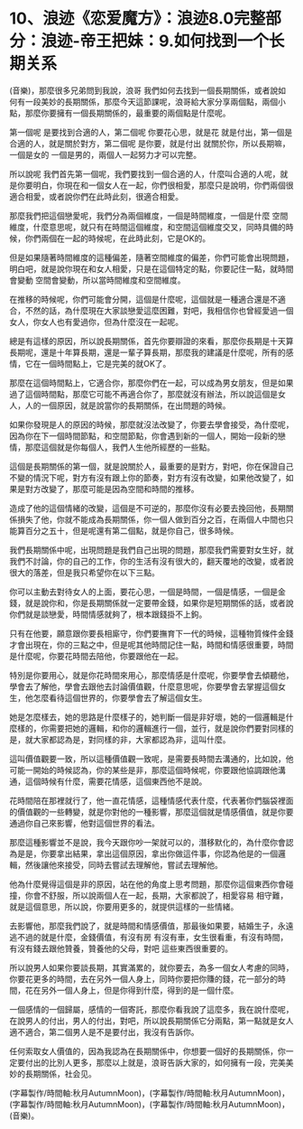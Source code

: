 # 10、浪迹《恋爱魔方》：浪迹8.0完整部分：浪迹-帝王把妹：9.如何找到一个长期关系

(音樂)，那麼很多兄弟問到我說，浪哥 我們如何去找到一個長期關係，或者說如何有一段美妙的長期關係，那麼今天這節課呢，浪哥給大家分享兩個點，兩個小點，那麼你要擁有一個長期關係的，最重要的兩個點是什麼呢。

第一個呢 是要找到合適的人，第二個呢 你要花心思，就是花 就是付出，第一個是合適的人，就是關於對方，第二個呢 是你要，就是付出 就關於你，所以長期嘛，一個是女的 一個是男的，兩個人一起努力才可以完整。

所以說呢 我們首先第一個呢，我們要找到一個合適的人，什麼叫合適的人呢，就是你要明白，你現在和一個女人在一起，你們很相愛，那麼只是說明，你們兩個很適合相愛，或者說你們在此時此刻，很適合相愛。

那麼我們把這個戀愛呢，我們分為兩個維度，一個是時間維度，一個是什麼 空間維度，什麼意思呢，就只有在時間這個維度，和空間這個維度交叉，同時具備的時候，你們兩個在一起的時候呢，在此時此刻，它是OK的。

但是如果隨著時間維度的這種偏差，隨著空間維度的偏差，你們可能會出現問題，明白吧，就是說你現在和女人相愛，只是在這個特定的點，你要記住一點，就時間會變動 空間會變動，所以當時間維度和空間維度。

在推移的時候呢，你們可能會分開，這個是什麼呢，這個就是一種適合還是不適合，不然的話，為什麼現在大家談戀愛這麼困難，對吧，我相信你也曾經愛過一個女人，你女人也有愛過你，但為什麼沒在一起呢。

總是有這樣的原因，所以說長期關係，首先你要辯證的來看，那麼你長期是十天算長期呢，還是十年算長期，還是一輩子算長期，那麼我的建議是什麼呢，所有的感情，它在一個時間點上，它是完美的就OK了。

那麼在這個時間點上，它適合你，那麼你們在一起，可以成為男女朋友，但是如果過了這個時間點，那麼它可能不再適合你了，那麼就沒有辦法，所以說這個是女人，人的一個原因，就是說當你的長期關係，在出問題的時候。

如果你發現是人的原因的時候，那麼就沒法改變了，你要去學會接受，為什麼呢，因為你在下一個時間節點，和空間節點，你會遇到新的一個人，開始一段新的戀情，那麼這個就是你每個人，我們人生他所經歷的一些點。

這個是長期關係的第一個，就是說關於人，最重要的是對方，對吧，你在保證自己不變的情況下呢，對方有沒有跟上你的節奏，對方有沒有改變，如果他改變了，如果是對方改變了，那麼可能是因為空間和時間的推移。

造成了他的這個情緒的改變，這個是不可逆的，那麼你沒有必要去挽回他，長期關係損失了他，你就不能成為長期關係，你一個人做到百分之百，在兩個人中間也只能算百分之五十，但是呢還有第二個點，就是你自己，很多時候。

我們長期關係中呢，出現問題是我們自己出現的問題，那麼我們需要對女生好，就我們不討論，你的自己的工作，你的生活有沒有很大的，翻天覆地的改變，或者說很大的落差，但是我只希望你在以下三點。

你可以主動去對待女人的上面，要花心思，一個是時間，一個是情感，一個是金錢，就是說你和，你是長期關係就一定要帶金錢，如果你是短期關係的話，或者說你們就是談戀愛，時間情感就夠了，根本跟錢掛不上鉤。

只有在他要，願意跟你要長相廝守，你們要撫育下一代的時候，這種物質條件金錢才會出現在，你的三點之中，但是呢其他時間記住一點，時間和情感很重要，時間是什麼呢，你要花時間去陪他，你要跟他在一起。

特別是你要用心，就是你花時間來用心，那麼情感是什麼呢，你要學會去傾聽他，學會去了解他，學會去跟他去討論價值觀，什麼意思呢，你要學會去掌握這個女生，他怎麼看待這個世界的，你要學會去了解這個女生。

她是怎麼樣去，她的思路是什麼樣子的，她判斷一個是非好壞，她的一個邏輯是什麼樣的，你需要把她的邏輯，和你的邏輯進行一個，並行，就是說你們要對同樣的是，就大家都認為是，對同樣的非，大家都認為非，這叫什麼。

這叫價值觀要一致，所以這種價值觀一致呢，是需要長時間去溝通的，比如說，他可能一開始的時候認為，你的某些是非，那麼這個時候呢，你要跟他協調跟他溝通，這個時候有什麼，需要花情感，這個東西他不是說。

花時間陪在那裡就行了，他一直花情感，這種情感代表什麼，代表著你們腦袋裡面的價值觀的一些轉變，就是你對他的一種影響，那麼這個就是情感價值，就是你要通過你自己來影響，他對這個世界的看法。

那麼這種影響並不是說，我今天跟你吵一架就可以的，潛移默化的，為什麼你會認為是是，你要拿出結果，拿出這個原因，拿出你做這件事，你認為他是的一個邏輯，然後讓他來接受，同時去嘗試去理解他，嘗試去理解他。

他為什麼覺得這個是非的原因，站在他的角度上思考問題，那麼你這個東西你會碰撞，你會不舒服，所以說兩個人在一起，長期，大家都說了，相愛容易 相守難，就是這個意思，所以說，你要用更多的，就提供這樣的一些情緒。

去影響他，那麼我們說了，就是時間和情感價值，那最後如果要，結婚生子，永遠逃不過的就是什麼，金錢價值，有沒有房 有沒有車，女生很看重，有沒有時間，有沒有錢去跟他贊養，贊養他的父母，對吧 這些東西很重要的。

所以說男人如果你要談長期，其實滿累的，就你要去，為多一個女人考慮的同時，你要花更多的時間，去在另外一個人身上，同時你要把你賺的錢，花一部分的時間，花在另外一個人身上，但是你得到什麼，得到的是一個什麼。

一個感情的一個歸屬，感情的一個寄託，那麼你看我說了這麼多，我在說什麼呢，在說男人的付出，男人的付出，對吧，所以說長期關係它分兩點，第一點就是女人適不適合，第二個男人是不是要付出，我沒有告訴你。

任何索取女人價值的，因為我認為在長期關係中，你想要一個好的長期關係，你一定要付出的比別人更多，那麼以上就是，浪哥告訴大家的，如何擁有一段，完美美妙的長期關係，社会见。

(字幕製作/時間軸:秋月AutumnMoon)，(字幕製作/時間軸:秋月AutumnMoon)，(字幕製作/時間軸:秋月AutumnMoon)，(字幕製作/時間軸:秋月AutumnMoon)，(音樂)。

